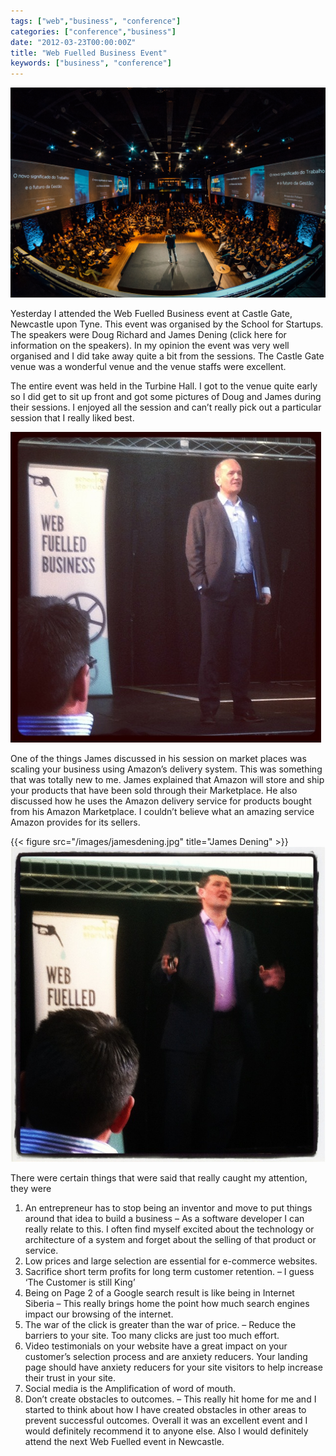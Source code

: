 ```yaml
---
tags: ["web","business", "conference"]
categories: ["conference","business"]
date: "2012-03-23T00:00:00Z"
title: "Web Fuelled Business Event"
keywords: ["business", "conference"]
---
```


![Shows a conference with stage and people.](./alexandre-pellaes-6vAjp0pscX0-unsplash.jpg)

Yesterday I attended the Web Fuelled Business event at Castle Gate, Newcastle upon Tyne. This event was organised by the School for Startups. The speakers were Doug Richard and James Dening (click here for information on the speakers). In my opinion the event was very well organised and I did take away quite a bit from the sessions. The Castle Gate venue was a wonderful venue and the venue staffs were excellent. 

<!--more-->

The entire event was held in the Turbine Hall. I got to the venue quite early so I did get to sit up front and got some pictures of Doug and James during their sessions. I enjoyed all the session and can’t really pick out a particular session that I really liked best.

![Shows web fuelled business event conference 2012 with Doug Richard speaking on stage.](./dougrichard.jpg)

One of the things James discussed in his session on market places was scaling your business using Amazon’s delivery system. This was something that was totally new to me. James explained that Amazon will store and ship your products that have been sold through their Marketplace. He also discussed how he uses the Amazon delivery service for products bought from his Amazon Marketplace. I couldn’t believe what an amazing service Amazon provides for its sellers.

{{< figure src="/images/jamesdening.jpg" title="James Dening" >}}
![Shows web fuelled business event conference 2012 with James Dening speaking on stage.](./jamesdening.jpg)

There were certain things that were said that really caught my attention, they were
1. An entrepreneur has to stop being an inventor and move to put things around that idea to build a business – As a software developer I can really relate to this. I often find myself excited about the technology or architecture of a system and forget about the selling of that product or service.
2. Low prices and large selection are essential for e-commerce websites.
3. Sacrifice short term profits for long term customer retention. – I guess ‘The Customer is still King’
4. Being on Page 2 of a Google search result is like being in Internet Siberia – This really brings home the point how much search engines impact our browsing of the internet.
5. The war of the click is greater than the war of price. – Reduce the barriers to your site. Too many clicks are just too much effort.
6. Video testimonials on your website have a great impact on your customer’s selection process and are anxiety reducers. Your landing page should have anxiety reducers for your site visitors to help increase their trust in your site.
7. Social media is the Amplification of word of mouth.
8. Don’t create obstacles to outcomes. – This really hit home for me and I started to think about how I have created obstacles in other areas to prevent successful outcomes.
Overall it was an excellent event and I would definitely recommend it to anyone else. Also I would definitely attend the next Web Fuelled event in Newcastle.
